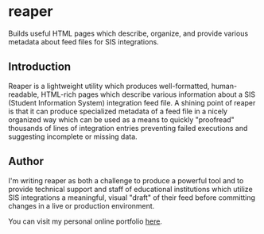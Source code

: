 # reaper
Builds useful HTML pages which describe, organize, and provide various metadata about feed files for SIS integrations.

Introduction
--------
Reaper is a lightweight utility which produces well-formatted, human-readable, HTML-rich pages which describe various information about a SIS (Student Information System) integration feed file. A shining point of reaper is that it can produce specialized metadata of a feed file in a nicely organized way which can be used as a means to quickly "proofread" thousands of lines of integration entries preventing failed executions and suggesting incomplete or missing data.

Author
--------
I'm writing reaper as both a challenge to produce a powerful tool and to provide technical support and staff of educational institutions which utilize SIS integrations a meaningful, visual "draft" of their feed before committing changes in a live or production environment.

You can visit my personal online portfolio [here][ghostcat].

[ghostcat]: http://av.x10.bz/
